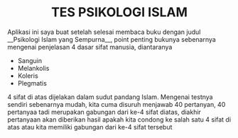 <h1 align="center">TES PSIKOLOGI ISLAM</h1>
Aplikasi ini saya buat setelah selesai membaca buku dengan judul __Psikologi Islam yang Sempurna__, point penting bukunya sebenarnya mengenai penjelasan 4 dasar sifat manusia, diantaranya


* Sanguin
* Melankolis
* Koleris
* Plegmatis


4 sifat di atas dijelakan dalam sudut pandang Islam. Mengenai testnya sendiri sebenarnya mudah, kita cuma disuruh menjawab 40 pertanyan, 40 pertanyaa tadi merupakan gabungan dari ke-4 sifat diatas, diakhir pertanyaan akan diberikan hasil apakah kita condong ke salah satu 4 sifat di atas atau kita memiliki gabungan dari ke-4 sifat tersebut
